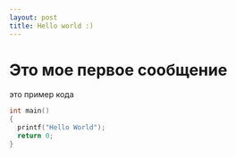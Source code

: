 ```yaml
---
layout: post
title: Hello world :)
---
```


# Это мое первое сообщение


это пример кода
``` C
int main() 
{
  printf("Hello World");
  return 0;
}
```
